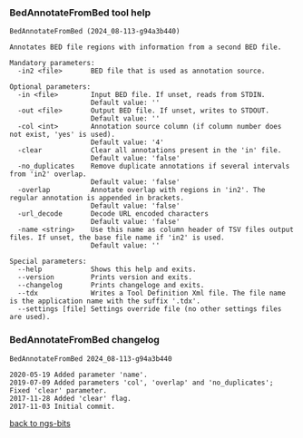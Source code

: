 ### BedAnnotateFromBed tool help
	BedAnnotateFromBed (2024_08-113-g94a3b440)
	
	Annotates BED file regions with information from a second BED file.
	
	Mandatory parameters:
	  -in2 <file>       BED file that is used as annotation source.
	
	Optional parameters:
	  -in <file>        Input BED file. If unset, reads from STDIN.
	                    Default value: ''
	  -out <file>       Output BED file. If unset, writes to STDOUT.
	                    Default value: ''
	  -col <int>        Annotation source column (if column number does not exist, 'yes' is used).
	                    Default value: '4'
	  -clear            Clear all annotations present in the 'in' file.
	                    Default value: 'false'
	  -no_duplicates    Remove duplicate annotations if several intervals from 'in2' overlap.
	                    Default value: 'false'
	  -overlap          Annotate overlap with regions in 'in2'. The regular annotation is appended in brackets.
	                    Default value: 'false'
	  -url_decode       Decode URL encoded characters
	                    Default value: 'false'
	  -name <string>    Use this name as column header of TSV files output files. If unset, the base file name if 'in2' is used.
	                    Default value: ''
	
	Special parameters:
	  --help            Shows this help and exits.
	  --version         Prints version and exits.
	  --changelog       Prints changeloge and exits.
	  --tdx             Writes a Tool Definition Xml file. The file name is the application name with the suffix '.tdx'.
	  --settings [file] Settings override file (no other settings files are used).
	
### BedAnnotateFromBed changelog
	BedAnnotateFromBed 2024_08-113-g94a3b440
	
	2020-05-19 Added parameter 'name'.
	2019-07-09 Added parameters 'col', 'overlap' and 'no_duplicates'; Fixed 'clear' parameter.
	2017-11-28 Added 'clear' flag.
	2017-11-03 Initial commit.
[back to ngs-bits](https://github.com/imgag/ngs-bits)